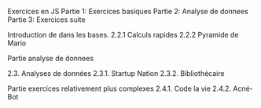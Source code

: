 Exercices en JS
Partie 1: Exercices basiques
Partie 2: Analyse de donnees
Partie 3: Exercices suite

Introduction de dans les bases. 
2.2.1 Calculs rapides
2.2.2 Pyramide de Mario

Partie analyse de donnees

2.3. Analyses de données
2.3.1. Startup Nation 
2.3.2. Bibliothécaire 

Partie exercices relativement plus complexes
2.4.1. Code la vie
2.4.2. Acné-Bot

